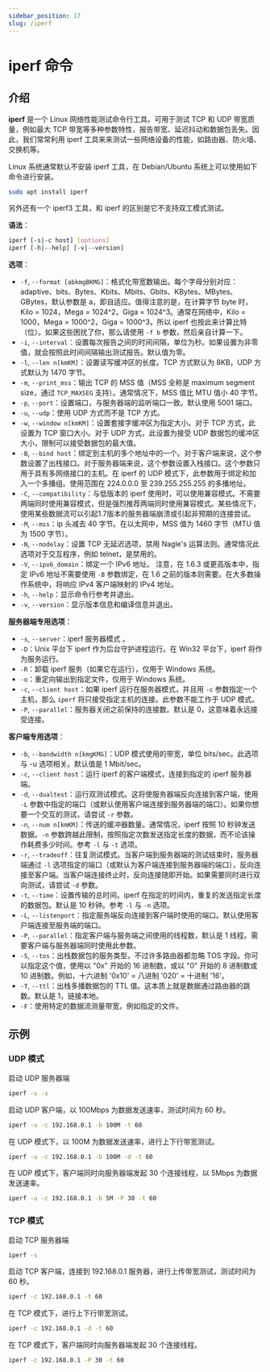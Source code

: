 ```yaml
---
sidebar_position: 17
slug: /iperf
---
```


# iperf 命令



## 介绍

**iperf** 是一个 Linux 网络性能测试命令行工具。可用于测试 TCP 和 UDP 带宽质量，例如最大 TCP 带宽等多种参数特性，报告带宽、延迟抖动和数据包丢失。因此，我们常常利用 iperf 工具来来测试一些网络设备的性能，如路由器、防火墙、交换机等。

Linux 系统通常默认不安装 iperf 工具，在 Debian/Ubuntu 系统上可以使用如下命令进行安装。

```bash
sudo apt install iperf
```

另外还有一个 iperf3 工具，和 iperf 的区别是它不支持双工模式测试。

**语法**：

```bash
iperf [-s|-c host] [options]
iperf [-h|--help] [-v|--version]
```

**选项**：

- `-f`, `--format [abkmgBKMG]`：格式化带宽数输出。每个字母分别对应：adaptive、bits、Bytes、Kbits、Mbits、Gbits、KBytes、MBytes、GBytes，默认参数是 a，即自适应。值得注意的是，在计算字节 byte 时，Kilo = 1024，Mega = 1024^2，Giga = 1024^3。通常在网络中，Kilo = 1000，Mega = 1000^2，Giga = 1000^3，所以 iperf 也按此来计算比特（位）。如果这些困扰了你，那么请使用 `-f b` 参数，然后亲自计算一下。 
- `-i`, `--interval`：设置每次报告之间的时间间隔，单位为秒。如果设置为非零值，就会按照此时间间隔输出测试报告。默认值为零。 
- `-l`, `--len n[kmKM]`：设置读写缓冲区的长度。TCP 方式默认为 8KB，UDP 方式默认为 1470 字节。 
- `-m`, `--print_mss`：输出 TCP 的 MSS 值（MSS 全称是 maximum segment size，通过 `TCP_MAXSEG` 支持）。通常情况下，MSS 值比 MTU 值小 40 字节。
- `-p`, `--port`：设置端口，与服务器端的监听端口一致。默认使用 5001 端口。
- `-u`, `--udp`：使用 UDP 方式而不是 TCP 方式。
- `-w`, `--window n[kmKM]`：设置套接字缓冲区为指定大小。对于 TCP 方式，此设置为 TCP 窗口大小。对于 UDP 方式，此设置为接受 UDP 数据包的缓冲区大小，限制可以接受数据包的最大值。 
- `-B`, `--bind host`：绑定到主机的多个地址中的一个。对于客户端来说，这个参数设置了出栈接口。对于服务器端来说，这个参数设置入栈接口。这个参数只用于具有多网络接口的主机。在 iperf 的 UDP 模式下，此参数用于绑定和加入一个多播组。使用范围在 224.0.0.0 至 239.255.255.255 的多播地址。
- `-C`, `--compatibility`：与低版本的 iperf 使用时，可以使用兼容模式。不需要两端同时使用兼容模式，但是强烈推荐两端同时使用兼容模式。某些情况下，使用某些数据流可以引起1.7版本的服务器端崩溃或引起非预期的连接尝试。
- `-M`, `--mss`：ip 头减去 40 字节。在以太网中，MSS 值为 1460 字节（MTU 值为 1500 字节）。
- `-N`, `--nodelay`：设置 TCP 无延迟选项，禁用 Nagle's 运算法则。通常情况此选项对于交互程序，例如 telnet，是禁用的。
- `-V`, `--ipv6_domain`：绑定一个 IPv6 地址。 注意，在 1.6.3 或更高版本中，指定 IPv6 地址不需要使用 `-B` 参数绑定，在 1.6 之前的版本则需要。在大多数操作系统中，将响应 IPv4 客户端映射的 IPv4 地址。
- `-h`, `--help`：显示命令行参考并退出。
- `-v`, `--version`：显示版本信息和编译信息并退出。

**服务器端专用选项**：

- `-s`, `--server`：iperf 服务器模式 。
- `-D`：Unix 平台下 iperf 作为后台守护进程运行。在 Win32 平台下，iperf 将作为服务运行。 
- `-R`：卸载 iperf 服务（如果它在运行），仅用于 Windows 系统。
- `-o`：重定向输出到指定文件，仅用于 Windows 系统。
- `-c`, `--client host`：如果 iperf 运行在服务器模式，并且用 `-c` 参数指定一个主机，那么 `iperf` 将只接受指定主机的连接。此参数不能工作于 UDP 模式。
- `-P`, `--parallel`：服务器关闭之前保持的连接数。默认是 0，这意味着永远接受连接。

**客户端专用选项**：

- `-b`, `--bandwidth n[kmgKMG]`：UDP 模式使用的带宽，单位 bits/sec。此选项与 -u 选项相关。默认值是 1 Mbit/sec。
- `-c`, `--client host`：运行 iperf 的客户端模式，连接到指定的 iperf 服务器端。
- `-d`, `--dualtest`：运行双测试模式。这将使服务器端反向连接到客户端，使用 `-L` 参数中指定的端口（或默认使用客户端连接到服务器端的端口）。如果你想要一个交互的测试，请尝试 `-r` 参数。  
- `-n`, `--num n[kmKM]`：传送的缓冲器数量。通常情况，iperf 按照 10 秒钟发送数据。`-n` 参数跨越此限制，按照指定次数发送指定长度的数据，而不论该操作耗费多少时间。参考 `-l` 与 `-t` 选项。
- `-r`, `--tradeoff`：往复测试模式。当客户端到服务器端的测试结束时，服务器端通过 `-l` 选项指定的端口（或默认为客户端连接到服务器端的端口），反向连接至客户端。当客户端连接终止时，反向连接随即开始。如果需要同时进行双向测试，请尝试 `-d` 参数。
- `-t`, `--time`：设置传输的总时间。iperf 在指定的时间内，重复的发送指定长度的数据包。默认是 10 秒钟。参考 `-l` 与 `-n` 选项。
- `-L`, `--listenport`：指定服务端反向连接到客户端时使用的端口。默认使用客户端连接至服务端的端口。
- `-P`, `--parallel`：指定客户端与服务端之间使用的线程数，默认是 1 线程。需要客户端与服务器端同时使用此参数。
- `-S`, `--tos`：出栈数据包的服务类型，不过许多路由器都忽略 TOS 字段。你可以指定这个值，使用以 "0x" 开始的 16 进制数，或以 "0" 开始的 8 进制数或 10 进制数。例如，十六进制 '0x10' = 八进制 '020' = 十进制 '16'。
- `-T`, `--ttl`：出栈多播数据包的 TTL 值。这本质上就是数据通过路由器的跳数。默认是 1，链接本地。
- `-F`：使用特定的数据流测量带宽，例如指定的文件。



## 示例

### UDP 模式

启动 UDP 服务器端

```bash
iperf -u -s
```

启动 UDP 客户端，以 100Mbps 为数据发送速率，测试时间为 60 秒。

```bash
iperf -u -c 192.168.0.1 -b 100M -t 60
```

在 UDP 模式下，以 100M 为数据发送速率，进行上下行带宽测试。

```bash
iperf -u -c 192.168.0.1 -b 100M -d -t 60
```

在 UDP 模式下，客户端同时向服务器端发起 30 个连接线程，以 5Mbps 为数据发送速率。

```bash
iperf -u -c 192.168.0.1 -b 5M -P 30 -t 60
```



### TCP 模式

启动 TCP 服务器端

```bash
iperf -s
```

启动 TCP 客户端，连接到 192.168.0.1 服务器，进行上传带宽测试，测试时间为 60 秒。

```bash
iperf -c 192.168.0.1 -t 60
```

在 TCP 模式下，进行上下行带宽测试。

```bash
iperf -c 192.168.0.1 -d -t 60
```

在 TCP 模式下，客户端同时向服务器端发起 30 个连接线程。

```bash
iperf -c 192.168.0.1 -P 30 -t 60
```



